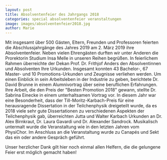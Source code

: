 ```yaml
---
layout: post
title: Absolventenfeier des Jahrgangs 2018
categories: special absolventenfeier veranstaltungen
image: images/absolventenfeier2018.jpg
author: Marie
---
```




Mit insgesamt über 500 Gästen, Eltern, Freunden und Professoren feierten die Abschlussjahrgänge 
des Jahres 2019 am 2. März 2019 ihre Absolventenfeier.
Neben vielen Ehrengästen durften wir unter Anderen die Prorektorin Studium Insa Melle in unseren Reihen begrüßen.
In feierlichem Rahmen überreichte der Dekan Prof. Dr. Frithjof Anders den Absolventinnen und Absolventen Ihre Urkunden.
Insgesamt konnten 43 Bachelor-, 67 Master- und 10 Promotions-Urkunden und Zeugnisse verliehen werden.
Um einen Einblick in sein Arbeitsleben in der Industrie zu geben, berichtete Dr. David Brunne in einem Alumnivortrag 
über seine beruflichen Erfahrungen.
Ihre Arbeit, die den Preis der "Besten Promotion 2018" gewann, stellte Dr. Sabrina Einecke in einem unterhaltsamen Vortrag vor.
In diesem Jahr war eine Besonderheit, dass der Till-Moritz-Karbach-Preis für eine herausragende Dissertation in der Teilchenphysik 
dreigeteilt wurde, da es 2018 viele sehr gute Dissertationen zu verschiedenen Aspekten der Teilchenphysik gab, überreichten 
Jutta und Walter Karbach Urkunden an Dr. Alex Birnkraut, Dr. Laura Gavardi und Dr. Alexander Sandrock. 
Musikalisch untermalt wurde die Veranstaltung wie in den letzten Jahren vom PhysiChor.
Im Anschluss an die Veranstaltung wurde zu Canapés und Sekt das ein oder andere Gespräch geführt.

Unser herzlicher Dank gilt hier noch einmal allen Helfern, die die gelungene Feier erst möglich gemacht haben!


